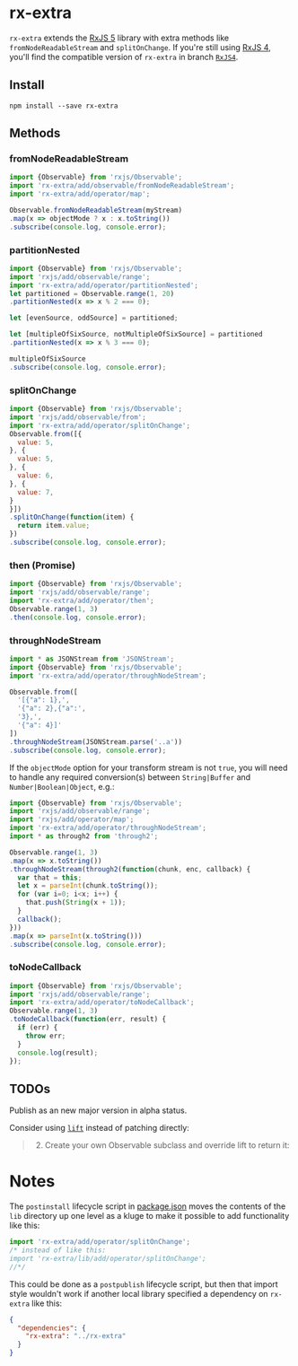 # rx-extra

`rx-extra` extends the [RxJS 5](https://github.com/ReactiveX/rxjs) library with extra methods like `fromNodeReadableStream` and `splitOnChange`. If you're still using [RxJS 4](https://github.com/Reactive-Extensions/RxJS), you'll find the compatible version of `rx-extra` in branch [`RxJS4`](https://github.com/ariutta/rx-extra/tree/RxJS4).

## Install

`npm install --save rx-extra`

## Methods

### fromNodeReadableStream
```js
import {Observable} from 'rxjs/Observable';
import 'rx-extra/add/observable/fromNodeReadableStream';
import 'rx-extra/add/operator/map';

Observable.fromNodeReadableStream(myStream)
.map(x => objectMode ? x : x.toString())
.subscribe(console.log, console.error);
```

### partitionNested
```js
import {Observable} from 'rxjs/Observable';
import 'rxjs/add/observable/range';
import 'rx-extra/add/operator/partitionNested';
let partitioned = Observable.range(1, 20)
.partitionNested(x => x % 2 === 0);

let [evenSource, oddSource] = partitioned;

let [multipleOfSixSource, notMultipleOfSixSource] = partitioned
.partitionNested(x => x % 3 === 0);

multipleOfSixSource
.subscribe(console.log, console.error);
```

### splitOnChange
```js
import {Observable} from 'rxjs/Observable';
import 'rxjs/add/observable/from';
import 'rx-extra/add/operator/splitOnChange';
Observable.from([{
  value: 5,
}, {
  value: 5,
}, {
  value: 6,
}, {
  value: 7,
}
}])
.splitOnChange(function(item) {
  return item.value;
})
.subscribe(console.log, console.error);
```

### then (Promise)
```js
import {Observable} from 'rxjs/Observable';
import 'rxjs/add/observable/range';
import 'rx-extra/add/operator/then';
Observable.range(1, 3)
.then(console.log, console.error);
```

### throughNodeStream
```js
import * as JSONStream from 'JSONStream';
import {Observable} from 'rxjs/Observable';
import 'rx-extra/add/operator/throughNodeStream';

Observable.from([
  '[{"a": 1},',
  '{"a": 2},{"a":',
  '3},',
  '{"a": 4}]'
])
.throughNodeStream(JSONStream.parse('..a'))
.subscribe(console.log, console.error);
```

If the `objectMode` option for your transform stream is not `true`,
you will need to handle any required conversion(s) between
`String|Buffer` and `Number|Boolean|Object`, e.g.:

```js
import {Observable} from 'rxjs/Observable';
import 'rxjs/add/observable/range';
import 'rxjs/add/operator/map';
import 'rx-extra/add/operator/throughNodeStream';
import * as through2 from 'through2';

Observable.range(1, 3)
.map(x => x.toString())
.throughNodeStream(through2(function(chunk, enc, callback) {
  var that = this;
  let x = parseInt(chunk.toString());
  for (var i=0; i<x; i++) {
    that.push(String(x + 1));
  }
  callback();
}))
.map(x => parseInt(x.toString()))
.subscribe(console.log, console.error);
```

### toNodeCallback
```js
import {Observable} from 'rxjs/Observable';
import 'rxjs/add/observable/range';
import 'rx-extra/add/operator/toNodeCallback';
Observable.range(1, 3)
.toNodeCallback(function(err, result) {
  if (err) {
    throw err;
  }
  console.log(result);
});
```

## TODOs

Publish as an new major version in alpha status.

Consider using [`lift`](https://github.com/ReactiveX/RxJS/blob/master/doc/operator-creation.md) instead of patching directly:

> 2) Create your own Observable subclass and override lift to return it:

# Notes

The `postinstall` lifecycle script in [package.json](./package.json) moves the contents of the `lib` directory
up one level as a kluge to make it possible to add functionality like this:

```js
import 'rx-extra/add/operator/splitOnChange';
/* instead of like this:
import 'rx-extra/lib/add/operator/splitOnChange';
//*/
```

This could be done as a `postpublish` lifecycle script, but then that import style wouldn't work
if another local library specified a dependency on `rx-extra` like this:

```json
{
  "dependencies": {
    "rx-extra": "../rx-extra"
  }
}
```
